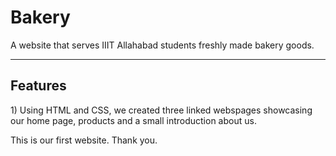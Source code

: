 <h1>Bakery</h1>
A website that serves IIIT Allahabad students freshly made bakery goods. 
<hr>
<h2>Features</h2>
1) Using HTML and CSS, we created three linked webspages showcasing our home page, products and a small introduction about us.
<p></p>

This is our first website. Thank you.
